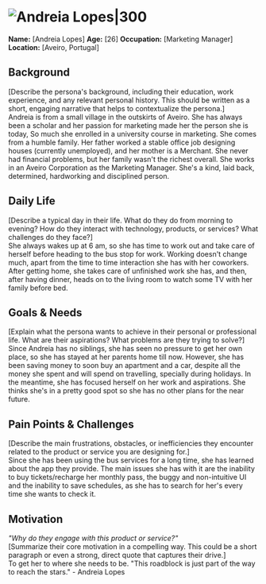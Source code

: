 # ![Andreia Lopes|300](personas/persona2.jpg)  
**Name:** [Andreia Lopes]
**Age:** [26]
**Occupation:** [Marketing Manager] 
**Location:** [Aveiro, Portugal] 

## Background  
[Describe the persona's background, including their education, work experience, and any relevant personal history. This should be written as a short, engaging narrative that helps to contextualize the persona.]  
Andreia is from a small village in the outskirts of Aveiro. She has always been a scholar and her passion for marketing made her the person she is today,  So much she enrolled in a university course in marketing. She comes from a humble family. Her father worked a stable office job designing houses (currently unemployed), and her mother is a Merchant. She never had financial problems, but her family wasn't the richest overall. She works in an Aveiro Corporation as the Marketing Manager. She's a kind, laid back, determined, hardworking and disciplined person.
## Daily Life  
[Describe a typical day in their life. What do they do from morning to evening? How do they interact with technology, products, or services? What challenges do they face?]  
She always wakes up at 6 am, so she has time to work out and take care of  herself before heading to the bus stop for work. Working doesn't change much, apart from the time to time interaction she has with her coworkers. After getting home, she takes care of unfinished work she has, and then, after having dinner, heads on to the living room to watch some TV with her family before bed.

## Goals & Needs  
[Explain what the persona wants to achieve in their personal or professional life. What are their aspirations? What problems are they trying to solve?]  
Since Andreia has no siblings, she has seen no pressure to get her own place, so she has stayed at her parents home till now. However, she has been saving money to soon buy an apartment and a car, despite all the money she spent and will spend on travelling, specially during holidays. In the meantime, she has focused herself on her work and aspirations. She thinks she's in a pretty good spot so she has no other plans for the near future.

## Pain Points & Challenges  
[Describe the main frustrations, obstacles, or inefficiencies they encounter related to the product or service you are designing for.]  
Since she has been using the bus services for a long time, she has learned about the app they provide. The main issues she has with it are the inability to buy tickets/recharge her monthly pass, the buggy and non-intuitive UI and the inability to save schedules, as she has to search for her's every time she wants to check it.

## Motivation  
*"Why do they engage with this product or service?"*  
[Summarize their core motivation in a compelling way. This could be a short paragraph or even a strong, direct quote that captures their drive.]  
To get her to where she needs to be. 
"This roadblock is just part of the way to reach the stars." - Andreia Lopes

